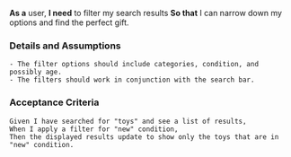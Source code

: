 **As a** user,
**I need** to filter my search results
**So that** I can narrow down my options and find the perfect gift.

### Details and Assumptions

    - The filter options should include categories, condition, and possibly age.
    - The filters should work in conjunction with the search bar.

### Acceptance Criteria

    Given I have searched for "toys" and see a list of results,
    When I apply a filter for "new" condition,
    Then the displayed results update to show only the toys that are in "new" condition.
